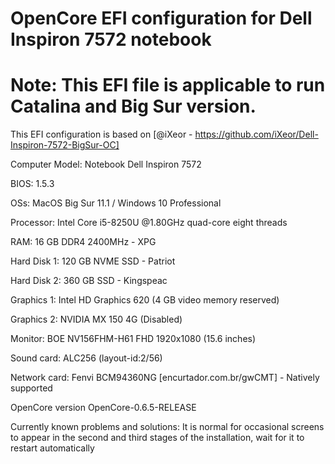 
# OpenCore EFI configuration for Dell Inspiron 7572 notebook
# Note: This EFI file is applicable to run Catalina and Big Sur version.
This EFI configuration is based on [@iXeor - https://github.com/iXeor/Dell-Inspiron-7572-BigSur-OC]

Computer Model: Notebook Dell Inspiron 7572

BIOS: 1.5.3

OSs: MacOS Big Sur 11.1 / Windows 10 Professional

Processor: Intel Core i5-8250U @1.80GHz quad-core eight threads

RAM: 16 GB DDR4 2400MHz - XPG

Hard Disk 1:	120 GB NVME SSD - Patriot

Hard Disk 2:	360 GB SSD - Kingspeac

Graphics 1:	Intel HD Graphics 620 (4 GB video memory reserved)

Graphics 2:	NVIDIA MX 150 4G (Disabled)

Monitor:	BOE NV156FHM-H61 FHD 1920x1080 (15.6 inches)

Sound card:	ALC256 (layout-id:2/56)

Network card:	Fenvi BCM94360NG [encurtador.com.br/gwCMT] - Natively supported

OpenCore version	OpenCore-0.6.5-RELEASE

Currently known problems and solutions:
It is normal for occasional screens to appear in the second and third stages of the installation, wait for it to restart automatically
